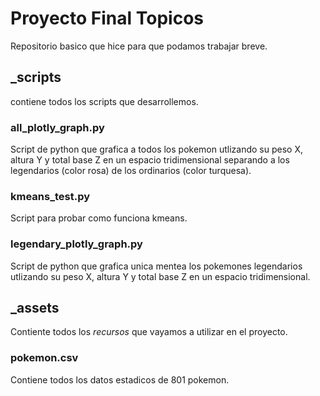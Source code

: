 # Proyecto Final Topicos

Repositorio basico que hice para que podamos trabajar breve. 

## _scripts
contiene todos los scripts que desarrollemos.

### all_plotly_graph.py
Script de python que grafica a todos los pokemon utlizando su peso X, altura Y y total base Z en un espacio tridimensional separando a los legendarios (color rosa) de los ordinarios (color turquesa).

### kmeans_test.py
Script para probar como funciona kmeans.

### legendary_plotly_graph.py
Script de python que grafica unica mentea los pokemones legendarios utlizando su peso X, altura Y y total base  Z en un espacio tridimensional.

## _assets
Contiente todos los *recursos* que vayamos a utilizar en el proyecto.

### pokemon.csv
Contiene todos los datos estadicos de 801 pokemon.